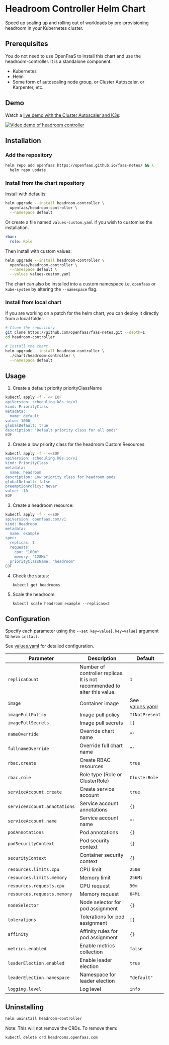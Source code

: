 # Headroom Controller Helm Chart

Speed up scaling up and rolling out of workloads by pre-provisioning headroom in your Kubernetes cluster.

## Prerequisites

You do not need to use OpenFaaS to install this chart and use the headroom-controller. It is a standalone component.

- Kubernetes
- Helm
- Some form of autoscaling node group, or Cluster Autoscaler, or Karpenter, etc.

## Demo

Watch a [live demo with the Cluster Autoscaler and K3s](https://www.youtube.com/embed/MHXvhKb6PpA?si=QFEf632Ha3VUESbs):

[![Video demo of headroom controller](https://img.youtube.com/vi/MHXvhKb6PpA/0.jpg)](https://www.youtube.com/watch?v=MHXvhKb6PpA)

## Installation

### Add the repository

```bash
helm repo add openfaas https://openfaas.github.io/faas-netes/ && \
  helm repo update
```

### Install from the chart repository

Install with defaults:

```bash
helm upgrade --install headroom-controller \
  openfaas/headroom-controller \
  --namespace default
```

Or create a file named `values-custom.yaml` if you wish to customise the installation.

```yaml
rbac:
  role: Role
```

Then install with custom values:

```bash
helm upgrade --install headroom-controller \
  openfaas/headroom-controller \
  --namespace default \
  --values values-custom.yaml
```


The chart can also be installed into a custom namespace i.e. `openfaas` or `kube-system` by altering the `--namespace` flag.

### Install from local chart

If you are working on a patch for the helm chart, you can deploy it directly from a local folder.

```bash
# Clone the repository
git clone https://github.com/openfaas/faas-netes.git --depth=1
cd headroom-controller

# Install the chart
helm upgrade --install headroom-controller \
  ./chart/headroom-controller \
  --namespace default
```

## Usage

1. Create a default priority priorityClassName

```bash
kubectl apply -f - << EOF
apiVersion: scheduling.k8s.io/v1
kind: PriorityClass
metadata:
  name: default
value: 1000
globalDefault: true
description: "Default priority class for all pods"
EOF
```

2. Create a low priority class for the headroom Custom Resources

```bash
kubectl apply -f - <<EOF
apiVersion: scheduling.k8s.io/v1
kind: PriorityClass
metadata:
  name: headroom
description: Low priority class for headroom pods
globalDefault: false
preemptionPolicy: Never
value: -10
EOF
```

3. Create a headroom resource:

```bash
kubectl apply -f - <<EOF
apiVersion: openfaas.com/v1
kind: Headroom
metadata:
  name: example
spec:
  replicas: 1
  requests:
    cpu: "100m"
    memory: "128Mi"
  priorityClassName: "headroom"
EOF
```

4. Check the status:

   `kubectl get headrooms`

5. Scale the headroom:

   `kubectl scale headroom example --replicas=2`

## Configuration

Specify each parameter using the `--set key=value[,key=value]` argument to `helm install`.

See [values.yaml](./values.yaml) for detailed configuration.

| Parameter | Description | Default |
|-----------|-------------|---------|
| `replicaCount` | Number of controller replicas. It is not recommended to alter this value. | `1` |
| `image` | Container image | See [values.yaml](./values.yaml) |
| `imagePullPolicy` | Image pull policy | `IfNotPresent` |
| `imagePullSecrets` | Image pull secrets | `[]` |
| `nameOverride` | Override chart name | `""` |
| `fullnameOverride` | Override full chart name | `""` |
| `rbac.create` | Create RBAC resources | `true` |
| `rbac.role` | Role type (Role or ClusterRole) | `ClusterRole` |
| `serviceAccount.create` | Create service account | `true` |
| `serviceAccount.annotations` | Service account annotations | `{}` |
| `serviceAccount.name` | Service account name | `""` |
| `podAnnotations` | Pod annotations | `{}` |
| `podSecurityContext` | Pod security context | `{}` |
| `securityContext` | Container security context | `{}` |
| `resources.limits.cpu` | CPU limit | `250m` |
| `resources.limits.memory` | Memory limit | `256Mi` |
| `resources.requests.cpu` | CPU request | `50m` |
| `resources.requests.memory` | Memory request | `64Mi` |
| `nodeSelector` | Node selector for pod assignment | `{}` |
| `tolerations` | Tolerations for pod assignment | `[]` |
| `affinity` | Affinity rules for pod assignment | `{}` |
| `metrics.enabled` | Enable metrics collection | `false` |
| `leaderElection.enabled` | Enable leader election | `true` |
| `leaderElection.namespace` | Namespace for leader election | `"default"` |
| `logging.level` | Log level | `info` |

## Uninstalling

```bash
helm uninstall headroom-controller
```

Note: This will not remove the CRDs. To remove them:

```bash
kubectl delete crd headrooms.openfaas.com
```

